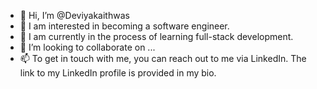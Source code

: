 - 👋 Hi, I’m @Deviyakaithwas
- 👀 I am interested in becoming a software engineer. 
- 🌱 I am currently in the process of learning full-stack development.
- 💞️ I’m looking to collaborate on ...
- 📫 To get in touch with me, you can reach out to me via LinkedIn. The link to my LinkedIn profile is provided in my bio. 

<!---
Deviyakaithwas/Deviyakaithwas is a ✨ special ✨ repository because its `README.md` (this file) appears on your GitHub profile.
You can click the Preview link to take a look at your changes.
--->
